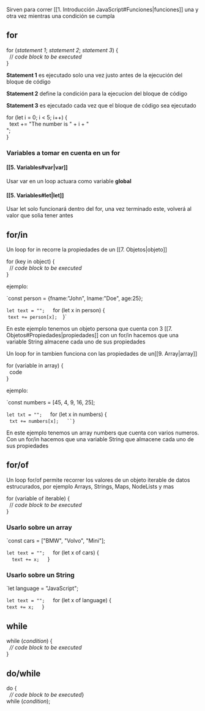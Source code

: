 Sirven para correr [[1. Introducción JavaScript#Funciones|funciones]] una y otra vez mientras una condición se cumpla

## for
for (_statement 1_; _statement 2_; _statement 3_) {  
  // _code block to be executed_  
}

**Statement 1** es ejecutado solo una vez justo antes de la ejecución del bloque de código

**Statement 2** define la condición para la ejecucíon del bloque de código

**Statement 3** es ejecutado cada vez que el bloque de código sea ejecutado

for (let i = 0; i < 5; i++) {  
  text += "The number is " + i + "<br>";  
}

### Variables a tomar en cuenta en un for

#### [[5. Variables#var|var]] 
Usar var en un loop actuara como variable **global**

#### [[5. Variables#let|let]] 
Usar let solo funcionará dentro del for, una vez terminado este, volverá al valor que solia tener antes

## for/in
Un loop for in recorre la propiedades de un [[7. Objetos|objeto]] 

for (key in object) {  
  // _code block to be executed_  
}

ejemplo: 

`const person = {fname:"John", lname:"Doe", age:25};  
  
`let text = "";  
`for (let x in person) {  
 `` text += person[x];  
``}`

En este ejemplo tenemos un objeto persona que cuenta con 3 [[7. Objetos#Propiedades|propiedades]] con un for/in hacemos que una variable String almacene cada uno de sus propiedades


Un loop for in tambien funciona con las propiedades de un[[9. Array|array]]

for (variable in array) {  
  code  
}

ejemplo:

`const numbers = [45, 4, 9, 16, 25];  
  
`let txt = "";  
`for (let x in numbers) {  
  `txt += numbers[x];  
``}`

En este ejemplo tenemos un array numbers que cuenta con varios numeros. Con un for/in hacemos que una variable String que almacene cada uno de sus propiedades

## for/of
Un loop for/of permite recorrer los valores de un objeto iterable de datos estrucurados, por ejemplo Arrays, Strings, Maps, NodeLists y mas

for (variable of iterable) {  
  // _code block to be executed_  
}

### Usarlo sobre un array
`const cars = ["BMW", "Volvo", "Mini"];  
  
`let text = "";  
`for (let x of cars) {  
``  text += x;  
``}


### Usarlo sobre un String
`let language = "JavaScript";  
  
`let text = "";  
`for (let x of language) {  
`text += x;  
`}


## while

while (_condition_) {  
  _// code block to be executed_  
}


## do/while
do {  
  _// code block to be executed_}  
while (_condition_);
